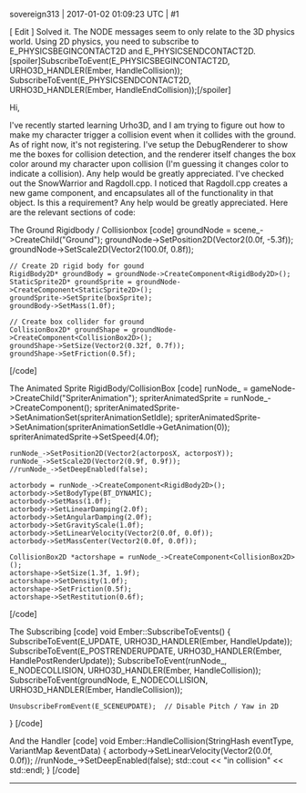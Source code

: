 sovereign313 | 2017-01-02 01:09:23 UTC | #1

[ Edit ]
Solved it.  The NODE messages seem to only relate to the 3D physics world.  Using 2D physics, you need to subscribe to E_PHYSICSBEGINCONTACT2D and E_PHYSICSENDCONTACT2D.
[spoiler]SubscribeToEvent(E_PHYSICSBEGINCONTACT2D, URHO3D_HANDLER(Ember, HandleCollision));
SubscribeToEvent(E_PHYSICSENDCONTACT2D, URHO3D_HANDLER(Ember, HandleEndCollision));[/spoiler]

Hi,

I've recently started learning Urho3D, and I am trying to figure out how to make my character trigger a collision event when it collides with the ground.  As of right now, it's not registering.  I've setup the DebugRenderer to show me the boxes for collision detection, and the renderer itself changes the box color around my character upon collision (I'm guessing it changes color to indicate a collision).  Any help would be greatly appreciated.  I've checked out the SnowWarrior and Ragdoll.cpp.  I noticed that Ragdoll.cpp creates a new game component, and encapsulates all of the functionality in that object.  Is this a requirement?  Any help would be greatly appreciated.  Here are the relevant sections of code:

The Ground Rigidbody / Collisionbox
[code]
    groundNode = scene_->CreateChild("Ground");
    groundNode->SetPosition2D(Vector2(0.0f, -5.3f));
    groundNode->SetScale2D(Vector2(100.0f, 0.8f));

    // Create 2D rigid body for gound
    RigidBody2D* groundBody = groundNode->CreateComponent<RigidBody2D>();
    StaticSprite2D* groundSprite = groundNode->CreateComponent<StaticSprite2D>();
    groundSprite->SetSprite(boxSprite);
    groundBody->SetMass(1.0f);

    // Create box collider for ground
    CollisionBox2D* groundShape = groundNode->CreateComponent<CollisionBox2D>();
    groundShape->SetSize(Vector2(0.32f, 0.7f));
    groundShape->SetFriction(0.5f);
[/code]

The Animated Sprite RigidBody/CollisionBox
[code]
    runNode_ = gameNode->CreateChild("SpriterAnimation");
    spriterAnimatedSprite = runNode_->CreateComponent<AnimatedSprite2D>();
    spriterAnimatedSprite->SetAnimationSet(spriterAnimationSetIdle);
    spriterAnimatedSprite->SetAnimation(spriterAnimationSetIdle->GetAnimation(0));
    spriterAnimatedSprite->SetSpeed(4.0f);

    runNode_->SetPosition2D(Vector2(actorposX, actorposY));
    runNode_->SetScale2D(Vector2(0.9f, 0.9f));
    //runNode_->SetDeepEnabled(false);

    actorbody = runNode_->CreateComponent<RigidBody2D>();
    actorbody->SetBodyType(BT_DYNAMIC);
    actorbody->SetMass(1.0f);
    actorbody->SetLinearDamping(2.0f);
    actorbody->SetAngularDamping(2.0f);
    actorbody->SetGravityScale(1.0f);
    actorbody->SetLinearVelocity(Vector2(0.0f, 0.0f));
    actorbody->SetMassCenter(Vector2(0.0f, 0.0f));

    CollisionBox2D *actorshape = runNode_->CreateComponent<CollisionBox2D>();
    actorshape->SetSize(1.3f, 1.9f);
    actorshape->SetDensity(1.0f);
    actorshape->SetFriction(0.5f);
    actorshape->SetRestitution(0.6f);
[/code]

The Subscribing
[code]
void Ember::SubscribeToEvents()
{
    SubscribeToEvent(E_UPDATE, URHO3D_HANDLER(Ember, HandleUpdate));
    SubscribeToEvent(E_POSTRENDERUPDATE, URHO3D_HANDLER(Ember, HandlePostRenderUpdate));
    SubscribeToEvent(runNode_, E_NODECOLLISION, URHO3D_HANDLER(Ember, HandleCollision));
    SubscribeToEvent(groundNode, E_NODECOLLISION, URHO3D_HANDLER(Ember, HandleCollision));

    UnsubscribeFromEvent(E_SCENEUPDATE);  // Disable Pitch / Yaw in 2D
}
[/code]

And the Handler
[code]
void Ember::HandleCollision(StringHash eventType, VariantMap &eventData)
{
    actorbody->SetLinearVelocity(Vector2(0.0f, 0.0f));
    //runNode_->SetDeepEnabled(false);
    std::cout << "in collision" << std::endl;
}
[/code]

-------------------------

